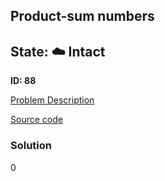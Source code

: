 ## Product-sum numbers

## State: :cloud: **Intact**

**ID: 88**

[Problem Description](https://projecteuler.net/problem=88)

[Source code](main.cpp)

### Solution
0